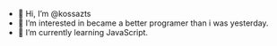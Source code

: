 - 👋 Hi, I’m @kossazts
- 👀 I’m interested in became a better programer than i was yesterday.
- 🌱 I’m currently learning JavaScript.
